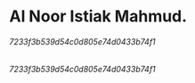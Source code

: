 # Al Noor Istiak Mahmud.














###### 7233f3b539d54c0d805e74d0433b74f1
###### 7233f3b539d54c0d805e74d0433b74f1